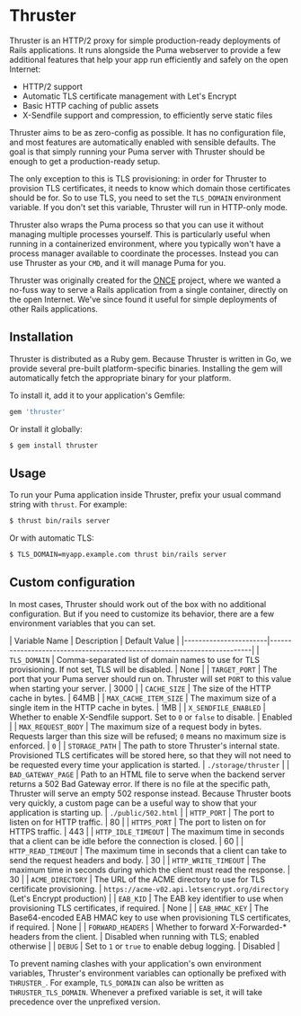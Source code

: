 # Thruster

Thruster is an HTTP/2 proxy for simple production-ready deployments of Rails
applications. It runs alongside the Puma webserver to provide a few additional
features that help your app run efficiently and safely on the open Internet:

- HTTP/2 support
- Automatic TLS certificate management with Let's Encrypt
- Basic HTTP caching of public assets
- X-Sendfile support and compression, to efficiently serve static files

Thruster aims to be as zero-config as possible. It has no configuration file,
and most features are automatically enabled with sensible defaults. The goal is
that simply running your Puma server with Thruster should be enough to get a
production-ready setup.

The only exception to this is TLS provisioning: in order for Thruster to
provision TLS certificates, it needs to know which domain those certificates
should be for. So to use TLS, you need to set the `TLS_DOMAIN` environment
variable. If you don't set this variable, Thruster will run in HTTP-only mode.

Thruster also wraps the Puma process so that you can use it without managing
multiple processes yourself. This is particularly useful when running in a
containerized environment, where you typically won't have a process manager
available to coordinate the processes. Instead you can use Thruster as your
`CMD`, and it will manage Puma for you.

Thruster was originally created for the [ONCE](https://once.com) project, where
we wanted a no-fuss way to serve a Rails application from a single container,
directly on the open Internet. We've since found it useful for simple
deployments of other Rails applications.


## Installation

Thruster is distributed as a Ruby gem. Because Thruster is written in Go, we
provide several pre-built platform-specific binaries. Installing the gem will
automatically fetch the appropriate binary for your platform.

To install it, add it to your application's Gemfile:

```ruby
gem 'thruster'
```

Or install it globally:

```sh
$ gem install thruster
```


## Usage

To run your Puma application inside Thruster, prefix your usual command string
with `thrust`. For example:

```sh
$ thrust bin/rails server
```

Or with automatic TLS:

```sh
$ TLS_DOMAIN=myapp.example.com thrust bin/rails server
```


## Custom configuration

In most cases, Thruster should work out of the box with no additional
configuration. But if you need to customize its behavior, there are a few
environment variables that you can set.

| Variable Name         | Description                                             | Default Value |
|-----------------------|-------------------------------------------------------------------------|
| `TLS_DOMAIN`          | Comma-separated list of domain names to use for TLS provisioning. If not set, TLS will be disabled. | None |
| `TARGET_PORT`         | The port that your Puma server should run on. Thruster will set `PORT` to this value when starting your server. | 3000 |
| `CACHE_SIZE`          | The size of the HTTP cache in bytes. | 64MB |
| `MAX_CACHE_ITEM_SIZE` | The maximum size of a single item in the HTTP cache in bytes. | 1MB |
| `X_SENDFILE_ENABLED`  | Whether to enable X-Sendfile support. Set to `0` or `false` to disable. | Enabled |
| `MAX_REQUEST_BODY`    | The maximum size of a request body in bytes. Requests larger than this size will be refused; `0` means no maximum size is enforced. | `0` |
| `STORAGE_PATH`        | The path to store Thruster's internal state. Provisioned TLS certificates will be stored here, so that they will not need to be requested every time your application is started. | `./storage/thruster` |
| `BAD_GATEWAY_PAGE`    | Path to an HTML file to serve when the backend server returns a 502 Bad Gateway error. If there is no file at the specific path, Thruster will serve an empty 502 response instead. Because Thruster boots very quickly, a custom page can be a useful way to show that your application is starting up. | `./public/502.html` |
| `HTTP_PORT`           | The port to listen on for HTTP traffic. | 80 |
| `HTTPS_PORT`          | The port to listen on for HTTPS traffic. | 443 |
| `HTTP_IDLE_TIMEOUT`   | The maximum time in seconds that a client can be idle before the connection is closed. | 60 |
| `HTTP_READ_TIMEOUT`   | The maximum time in seconds that a client can take to send the request headers and body. | 30 |
| `HTTP_WRITE_TIMEOUT`  | The maximum time in seconds during which the client must read the response. | 30 |
| `ACME_DIRECTORY`      | The URL of the ACME directory to use for TLS certificate provisioning. | `https://acme-v02.api.letsencrypt.org/directory` (Let's Encrypt production) |
| `EAB_KID`             | The EAB key identifier to use when provisioning TLS certificates, if required. | None |
| `EAB_HMAC_KEY`        | The Base64-encoded EAB HMAC key to use when provisioning TLS certificates, if required. | None |
| `FORWARD_HEADERS`     | Whether to forward X-Forwarded-* headers from the client. | Disabled when running with TLS; enabled otherwise |
| `DEBUG`               | Set to `1` or `true` to enable debug logging. | Disabled |

To prevent naming clashes with your application's own environment variables,
Thruster's environment variables can optionally be prefixed with `THRUSTER_`.
For example, `TLS_DOMAIN` can also be written as `THRUSTER_TLS_DOMAIN`. Whenever
a prefixed variable is set, it will take precedence over the unprefixed version.
